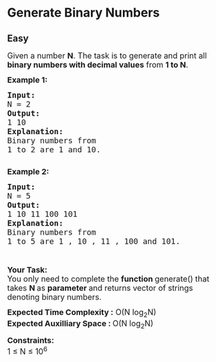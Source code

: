 # Generate Binary Numbers
## Easy
<div class="problem-statement" style="user-select: auto;">
                <p style="user-select: auto;"></p><p style="user-select: auto;"><span style="font-size: 18px; user-select: auto;">Given a number <strong style="user-select: auto;">N</strong>. The task is to generate and print all <strong style="user-select: auto;">binary numbers with decimal values</strong> from <strong style="user-select: auto;">1 to N</strong>.</span></p>

<p style="user-select: auto;"><strong style="user-select: auto;"><span style="font-size: 18px; user-select: auto;">Example 1:</span></strong></p>

<pre style="user-select: auto;"><strong style="user-select: auto;"><span style="font-size: 18px; user-select: auto;">Input:
</span></strong><span style="font-size: 18px; user-select: auto;">N = 2
<strong style="user-select: auto;">Output: 
</strong>1 10<strong style="user-select: auto;">
Explanation: 
</strong>Binary numbers from
1 to 2 are 1 and 10.</span>

</pre>

<p style="user-select: auto;"><strong style="user-select: auto;"><span style="font-size: 18px; user-select: auto;">Example 2:</span></strong></p>

<pre style="user-select: auto;"><strong style="user-select: auto;"><span style="font-size: 18px; user-select: auto;">Input:
</span></strong><span style="font-size: 18px; user-select: auto;">N = 5
<strong style="user-select: auto;">Output: 
</strong>1 10 11 100 101<strong style="user-select: auto;">
Explanation: 
</strong>Binary numbers from
1 to 5 are 1 , 10 , 11 , 100 and 101.</span></pre>

<p style="user-select: auto;">&nbsp;</p>

<p style="user-select: auto;"><span style="font-size: 18px; user-select: auto;"><strong style="user-select: auto;">Your Task:</strong><br style="user-select: auto;">
You only need to complete the <strong style="user-select: auto;">function </strong>generate() that takes <strong style="user-select: auto;">N </strong>as <strong style="user-select: auto;">parameter </strong>and&nbsp;returns vector of strings denoting&nbsp;binary numbers.</span></p>

<p style="user-select: auto;"><span style="font-size: 18px; user-select: auto;"><strong style="user-select: auto;">Expected Time Complexity :</strong> O(N log<sub style="user-select: auto;">2</sub>N)<br style="user-select: auto;">
<strong style="user-select: auto;">Expected Auxilliary Space : </strong>O(N log<sub style="user-select: auto;">2</sub>N)</span></p>

<p style="user-select: auto;"><span style="font-size: 18px; user-select: auto;"><strong style="user-select: auto;">Constraints:</strong></span><br style="user-select: auto;">
<span style="font-size: 18px; user-select: auto;">1 ≤ N ≤ 10<sup style="user-select: auto;">6</sup></span></p>
 <p style="user-select: auto;"></p>
            </div>